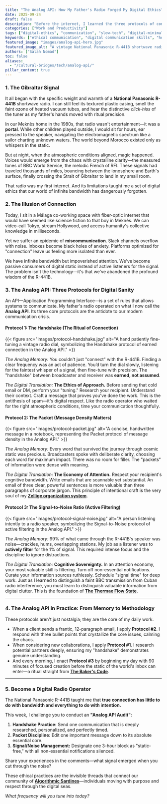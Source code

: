 ```yaml
---
title: "The Analog API: How My Father's Radio Forged My Digital Ethics"
date: 2025-09-24
draft: false
description: "Before the internet, I learned the three protocols of connection from a world of static. They are more relevant today than ever. Here's how a vintage radio can fix our broken digital communication."
categories: ["Work and Productivity"]
tags: ["digital-ethics", "communication", "slow-tech", "digital-minimalism", "rooted-nomadism", "philosophy-of-technology"]
keywords: ["ethical communication", "digital communication skills", "how to write better emails", "deep work focus", "Salah Nomad Analog API", "vintage radio wisdom"]
featured_image: "images/analog-api-hero.jpg"
featured_image_alt: "A vintage National Panasonic R-441B shortwave radio on a wooden desk, with ethereal light beams emanating from its speaker, symbolizing the birth of a digital ethic from analog scarcity."
authors: ["Salah Nomad"]
toc: false
aliases:
  - "/cultural-bridges/tech/analog-api/"
pillar_content: true
---
```


### 1. The Gibraltar Signal

It all began with the specific weight and warmth of a **National Panasonic R-441B** shortwave radio. I can still feel its textured plastic casing, smell the faint ozone of heated vacuum tubes, and hear the distinctive *click-hiss* of the tuner as my father's hands moved with ritual precision.

In our Meknès home in the 1980s, that radio wasn't entertainment—it was a **portal**. While other children played outside, I would sit for hours, ear pressed to the speaker, navigating the electromagnetic spectrum like a sailor charting unknown waters. The world beyond Morocco existed only as whispers in the static.

But at night, when the atmospheric conditions aligned, magic happened. Voices would emerge from the chaos with crystalline clarity—the measured tones of BBC World Service, the melodic French of RFI. These signals had traveled thousands of miles, bouncing between the ionosphere and Earth's surface, finally crossing the Strait of Gibraltar to land in my small room.

That radio was my first internet. And its limitations taught me a set of digital ethics that our world of infinite bandwidth has dangerously forgotten.

### 2. The Illusion of Connection

Today, I sit in a Málaga co-working space with fiber-optic internet that would have seemed like science fiction to that boy in Meknès. We can video-call Tokyo, stream Hollywood, and access humanity's collective knowledge in milliseconds.

Yet we suffer an epidemic of **miscommunication**. Slack channels overflow with noise. Inboxes become black holes of anxiety. Platforms optimized for "connection" leave us feeling more isolated than ever.

We have infinite bandwidth but impoverished attention. We've become passive consumers of digital static instead of active listeners for the signal. The problem isn't the technology—it's that we've abandoned the profound wisdom of the R-441B.

### 3. The Analog API: Three Protocols for Digital Sanity

An API—Application Programming Interface—is a set of rules that allows systems to communicate. My father's radio operated on what I now call the **Analog API**. Its three core protocols are the antidote to our modern communication crisis.

#### **Protocol 1: The Handshake (The Ritual of Connection)**

{{< figure src="images/protocol-handshake.jpg" alt="A hand patiently fine-tuning a vintage radio dial, symbolizing the Handshake protocol of earned connection in the Analog API." >}}

*The Analog Memory:* You couldn't just "connect" with the R-441B. Finding a clear frequency was an act of patience. You’d turn the dial slowly, listening for the faintest whisper of a signal, then fine-tune with precision. The "handshake" between broadcaster and receiver was **earned, not assumed**.

*The Digital Translation:* **The Ethics of Approach.** Before sending that cold email or DM, perform your "tuning." Research your recipient. Understand their context. Craft a message that proves you've done the work. This is the antithesis of spam—it's digital respect. Like the radio operator who waited for the right atmospheric conditions, time your communication thoughtfully.

#### **Protocol 2: The Packet (Message Density Matters)**

{{< figure src="images/protocol-packet.jpg" alt="A concise, handwritten message in a notebook, representing the Packet protocol of message density in the Analog API." >}}

*The Analog Memory:* Every word that survived the journey through cosmic static was precious. Broadcasters spoke with deliberate clarity, choosing each word for maximum impact. There was no room for filler. The "packets" of information were dense with meaning.

*The Digital Translation:* **The Economy of Attention.** Respect your recipient's cognitive bandwidth. Write emails that are scannable yet substantial. An email of three clear, powerful sentences is more valuable than three paragraphs of corporate jargon. This principle of intentional craft is the very soul of my **[Zellige organization system](/work-productivity/zellige-blueprint/)**.

#### **Protocol 3: The Signal-to-Noise Ratio (Active Filtering)**

{{< figure src="images/protocol-signal-noise.jpg" alt="A person listening intently to a radio speaker, symbolizing the Signal-to-Noise protocol of active filtering in the Analog API." >}}

*The Analog Memory:* 99% of what came through the R-441B's speaker was noise—crackles, hums, overlapping stations. My job as a listener was to **actively filter** for the 1% of signal. This required intense focus and the discipline to ignore distractions.

*The Digital Translation:* **Cognitive Sovereignty.** In an attention economy, your most valuable skill is filtering. Turn off non-essential notifications. Curate your information sources ruthlessly. Schedule "signal time" for deep work. Just as I learned to distinguish a faint BBC transmission from Cuban radio interference, you must learn to distinguish valuable information from digital clutter. This is the foundation of [**The Thermae Flow State**](/work-productivity/thermae-flow-state-deep-work/).

---
### 4. The Analog API in Practice: From Memory to Methodology

These protocols aren't just nostalgia; they are the core of my daily work.

- When a client sends a frantic, 12-paragraph email, I apply **Protocol #2**. I respond with three bullet points that crystallize the core issues, calming the chaos.
- When considering new collaborations, I apply **Protocol #1**. I research potential partners deeply, ensuring my "handshake" demonstrates genuine understanding.
- And every morning, I enact **Protocol #3** by beginning my day with 90 minutes of focused creation before the static of the world's inbox can enter—a ritual straight from **[The Baker's Code](/work-productivity/bakers-code/)**.

---
### 5. Become a Digital Radio Operator

The National Panasonic R-441B taught me that **true connection has little to do with bandwidth and everything to do with intention.**

This week, I challenge you to conduct an **"Analog API Audit"**:

1.  **Handshake Practice:** Send one communication that is deeply researched, personalized, and perfectly timed.
2.  **Packet Discipline:** Edit one important message down to its absolute essential core.
3.  **Signal/Noise Management:** Designate one 3-hour block as "static-free," with all non-essential notifications silenced.

Share your experiences in the comments—what signal emerged when you cut through the noise?

These ethical practices are the invisible threads that connect our community of **[Algorithmic Sardines](/stories-wisdom/algorithmic-sardine-philosophy/)**—individuals moving with purpose and respect through the digital seas.

*What frequency will you tune into today?*